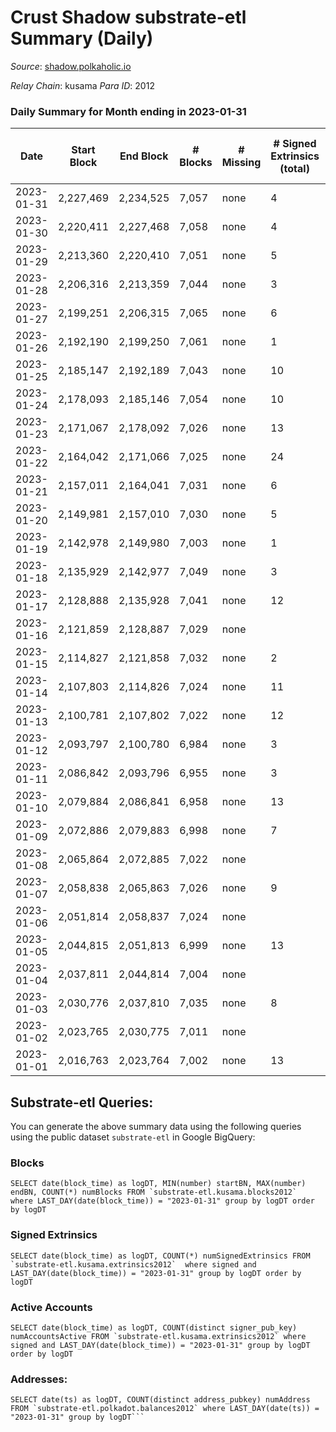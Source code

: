 # Crust Shadow substrate-etl Summary (Daily)

_Source_: [shadow.polkaholic.io](https://shadow.polkaholic.io)

*Relay Chain*: kusama
*Para ID*: 2012



### Daily Summary for Month ending in 2023-01-31


| Date | Start Block | End Block | # Blocks | # Missing | # Signed Extrinsics (total) | # Active Accounts | # Addresses with Balances | # Events | # Transfers | # XCM Transfers In | # XCM Transfers Out |
| ---- | ----------- | --------- | -------- | --------- | --------------------------- | ----------------- | ------------------------- | -------- | ----------- | ------------------ | ------------------- |
| 2023-01-31 | 2,227,469 | 2,234,525 | 7,057 | none  | 4 | 4 | 1,728 | 14,148 | 4 ($220.96) | 1 ($71.64) | 1 ($74.84) |
| 2023-01-30 | 2,220,411 | 2,227,468 | 7,058 | none  | 4 | 1 | 1,728 | 14,142 | 4 ($772.86) |   |   |
| 2023-01-29 | 2,213,360 | 2,220,410 | 7,051 | none  | 5 | 4 | 1,728 | 14,147 | 5 ($539.23) | 2 ($46.80) |   |
| 2023-01-28 | 2,206,316 | 2,213,359 | 7,044 | none  | 3 | 2 | 1,728 | 14,118 | 3 ($316.80) | 2 ($118.74) | 1 ($43.36) |
| 2023-01-27 | 2,199,251 | 2,206,315 | 7,065 | none  | 6 | 5 | 1,727 | 14,177 | 5 ($52.96) |   | 2 ($0.03) |
| 2023-01-26 | 2,192,190 | 2,199,250 | 7,061 | none  | 1 | 1 | 1,726 | 14,130 | 1 ($6.07) |   |   |
| 2023-01-25 | 2,185,147 | 2,192,189 | 7,043 | none  | 10 | 4 | 1,726 | 14,157 | 9 ($382.83) |   |   |
| 2023-01-24 | 2,178,093 | 2,185,146 | 7,054 | none  | 10 | 6 | 1,724 | 14,181 | 5 ($124.54) | 1 ($184.60) | 2 ($35.41) |
| 2023-01-23 | 2,171,067 | 2,178,092 | 7,026 | none  | 13 | 2 | 1,723 | 14,142 | 12 ($694.23) |   | 5 ($347.70) |
| 2023-01-22 | 2,164,042 | 2,171,066 | 7,025 | none  | 24 | 5 | 1,723 | 14,222 | 24 ($2,581.90) |   | 12 ($1,329.63) |
| 2023-01-21 | 2,157,011 | 2,164,041 | 7,031 | none  | 6 | 4 | 1,722 | 14,119 | 6 ($311.19) | 3  |   |
| 2023-01-20 | 2,149,981 | 2,157,010 | 7,030 | none  | 5 | 3 | 1,722 | 14,112 | 5 ($236.94) | 4 ($117.79) |   |
| 2023-01-19 | 2,142,978 | 2,149,980 | 7,003 | none  | 1 | 1 | 1,721 | 14,016 | 1 ($112.05) |   | 1 ($111.96) |
| 2023-01-18 | 2,135,929 | 2,142,977 | 7,049 | none  | 3 | 2 | 1,721 | 14,121 | 2 ($0.43) |   |   |
| 2023-01-17 | 2,128,888 | 2,135,928 | 7,041 | none  | 12 | 4 | 1,721 | 14,590 | 220 ($764.11) | 2 ($138.99) | 5 ($274.04) |
| 2023-01-16 | 2,121,859 | 2,128,887 | 7,029 | none  |  |  | 1,721 | 14,060 |   |   |   |
| 2023-01-15 | 2,114,827 | 2,121,858 | 7,032 | none  | 2 | 2 | 1,721 | 14,085 | 2 ($110.48) |   | 1 ($56.88) |
| 2023-01-14 | 2,107,803 | 2,114,826 | 7,024 | none  | 11 | 3 | 1,721 | 14,130 | 10 ($568.77) | 1 ($56.72) | 4 ($225.89) |
| 2023-01-13 | 2,100,781 | 2,107,802 | 7,022 | none  | 12 | 2 | 1,721 | 14,135 | 12 ($679.35) | 1 ($398.45) | 6 ($339.60) |
| 2023-01-12 | 2,093,797 | 2,100,780 | 6,984 | none  | 3 | 3 | 1,720 | 13,999 | 3 ($112.62) | 2 ($3.41) | 1 ($99.24) |
| 2023-01-11 | 2,086,842 | 2,093,796 | 6,955 | none  | 3 | 2 | 1,720 | 13,934 | 3 ($128.60) |   | 1 ($55.59) |
| 2023-01-10 | 2,079,884 | 2,086,841 | 6,958 | none  | 13 | 3 | 1,719 | 14,016 | 12 ($654.02) | 2 ($0.19) | 7 ($326.68) |
| 2023-01-09 | 2,072,886 | 2,079,883 | 6,998 | none  | 7 | 3 | 1,719 | 14,059 | 7 ($291.43) | 2 ($60.00) | 4 ($189.81) |
| 2023-01-08 | 2,065,864 | 2,072,885 | 7,022 | none  |  |  | 1,717 | 14,046 |   |   |   |
| 2023-01-07 | 2,058,838 | 2,065,863 | 7,026 | none  | 9 | 4 | 1,717 | 14,117 | 7 ($335.90) | 1 ($74.38) | 3 ($167.93) |
| 2023-01-06 | 2,051,814 | 2,058,837 | 7,024 | none  |  |  | 1,716 | 14,053 |   | 1 ($86.68) |   |
| 2023-01-05 | 2,044,815 | 2,051,813 | 6,999 | none  | 13 | 3 | 1,716 | 14,113 | 12 ($707.45) | 6 ($353.72) |   |
| 2023-01-04 | 2,037,811 | 2,044,814 | 7,004 | none  |  |  | 1,716 | 14,010 |   |   |   |
| 2023-01-03 | 2,030,776 | 2,037,810 | 7,035 | none  | 8 | 3 | 1,716 | 14,132 | 8 ($214.70) | 1 ($0.26) | 3 ($106.98) |
| 2023-01-02 | 2,023,765 | 2,030,775 | 7,011 | none  |  |  | 1,716 | 14,025 |   |   |   |
| 2023-01-01 | 2,016,763 | 2,023,764 | 7,002 | none  | 13 | 3 | 1,716 | 14,120 | 13 ($641.34) | 6 ($317.00) |   |

## Substrate-etl Queries:
You can generate the above summary data using the following queries using the public dataset `substrate-etl` in Google BigQuery:


### Blocks
```
SELECT date(block_time) as logDT, MIN(number) startBN, MAX(number) endBN, COUNT(*) numBlocks FROM `substrate-etl.kusama.blocks2012`  where LAST_DAY(date(block_time)) = "2023-01-31" group by logDT order by logDT
```


### Signed Extrinsics
```
SELECT date(block_time) as logDT, COUNT(*) numSignedExtrinsics FROM `substrate-etl.kusama.extrinsics2012`  where signed and LAST_DAY(date(block_time)) = "2023-01-31" group by logDT order by logDT
```


### Active Accounts
```
SELECT date(block_time) as logDT, COUNT(distinct signer_pub_key) numAccountsActive FROM `substrate-etl.kusama.extrinsics2012` where signed and LAST_DAY(date(block_time)) = "2023-01-31" group by logDT order by logDT
```


### Addresses:
```
SELECT date(ts) as logDT, COUNT(distinct address_pubkey) numAddress FROM `substrate-etl.polkadot.balances2012` where LAST_DAY(date(ts)) = "2023-01-31" group by logDT```


